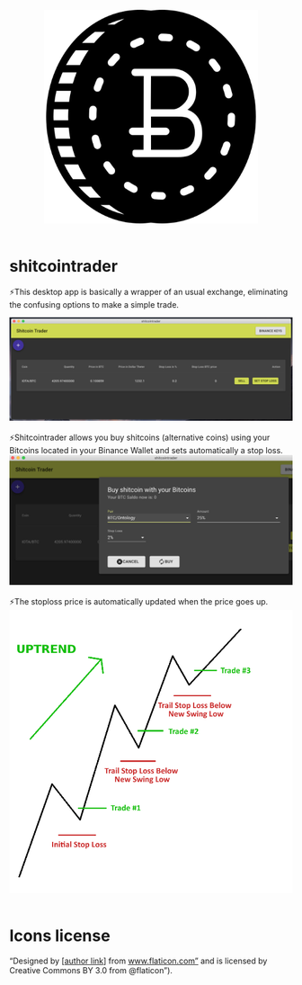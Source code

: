 
<br/>
<div align="center">
    <img width="380px" src="./icon.png">
</div>
<br/>

# shitcointrader

⚡This desktop app is basically a wrapper of an usual exchange, eliminating the confusing options to make a simple trade.
<div align="center">
    <img src="./img/shitcoin-screenshot.png" width="600" />
</div>
<br/>
⚡Shitcointrader allows you buy shitcoins (alternative coins) using your Bitcoins located in your Binance Wallet and sets automatically a stop loss.
<div align="center">
    <img src="./img/trade-screenshot.png" width="600" />
</div>
<br/>
⚡The stoploss price is automatically updated when the price goes up.
<div align="center">
    <img src="./img/stop-loss.png" width="600" />
</div>
<br/>


# Icons license
“Designed by [[author link](https://www.freepik.com/)] from www.flaticon.com” and is licensed by Creative Commons BY 3.0 from @flaticon”).